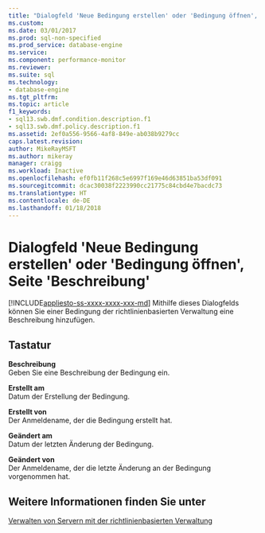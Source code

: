 ```yaml
---
title: "Dialogfeld 'Neue Bedingung erstellen' oder 'Bedingung öffnen', Seite 'Beschreibung' | Microsoft-Dokumentation"
ms.custom: 
ms.date: 03/01/2017
ms.prod: sql-non-specified
ms.prod_service: database-engine
ms.service: 
ms.component: performance-monitor
ms.reviewer: 
ms.suite: sql
ms.technology:
- database-engine
ms.tgt_pltfrm: 
ms.topic: article
f1_keywords:
- sql13.swb.dmf.condition.description.f1
- sql13.swb.dmf.policy.description.f1
ms.assetid: 2ef0a556-9566-4af8-849e-ab038b9279cc
caps.latest.revision: 
author: MikeRayMSFT
ms.author: mikeray
manager: craigg
ms.workload: Inactive
ms.openlocfilehash: ef0fb11f268c5e6997f169e46d63851ba53df091
ms.sourcegitcommit: dcac30038f2223990cc21775c84cbd4e7bacdc73
ms.translationtype: HT
ms.contentlocale: de-DE
ms.lasthandoff: 01/18/2018
---
```

# <a name="create-new-condition-or-open-condition-dialog-box-description-page"></a>Dialogfeld 'Neue Bedingung erstellen' oder 'Bedingung öffnen', Seite 'Beschreibung'
[!INCLUDE[appliesto-ss-xxxx-xxxx-xxx-md](../../includes/appliesto-ss-xxxx-xxxx-xxx-md.md)] Mithilfe dieses Dialogfelds können Sie einer Bedingung der richtlinienbasierten Verwaltung eine Beschreibung hinzufügen.  
  
## <a name="options"></a>Tastatur  
 **Beschreibung**  
 Geben Sie eine Beschreibung der Bedingung ein.  
  
 **Erstellt am**  
 Datum der Erstellung der Bedingung.  
  
 **Erstellt von**  
 Der Anmeldename, der die Bedingung erstellt hat.  
  
 **Geändert am**  
 Datum der letzten Änderung der Bedingung.  
  
 **Geändert von**  
 Der Anmeldename, der die letzte Änderung an der Bedingung vorgenommen hat.  
  
## <a name="see-also"></a>Weitere Informationen finden Sie unter  
 [Verwalten von Servern mit der richtlinienbasierten Verwaltung](../../relational-databases/policy-based-management/administer-servers-by-using-policy-based-management.md)  
  
  
